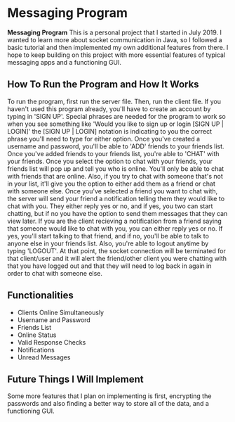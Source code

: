 # Messaging Program
****Messaging Program**** This is a personal project that I started in July 2019. I wanted to learn more about socket communication 
in Java, so I followed a basic tutorial and then implemented my own additional features from there. I hope to keep building on this
project with more essential features of typical messaging apps and a functioning GUI. 

## How To Run the Program and How It Works
To run the program, first run the server file. Then, run the client file. If you haven't used this program already, you'll have to 
create an account by typing in 'SIGN UP'. Special phrases are needed for the program to work so when you see something like 
'Would you like to sign up or login [SIGN UP | LOGIN]' the [SIGN UP | LOGIN] notation is indicating to you the correct phrase you'll
need to type for either option. Once you've created a username and password, you'll be able to 'ADD' friends to your friends list. Once
you've added friends to your friends list, you're able to 'CHAT' with your friends. Once you select the option to chat with your
friends, your friends list will pop up and tell you who is online. You'll only be able to chat with friends that are online. Also, if you try to chat with someone that's not in 
your list, it'll give you the option to either add them as a friend or chat with someone else. Once you've selected a friend you want to chat with, the server will send your friend a notification telling them they would like to chat with you. They either reply yes or no, and if yes, you two can start chatting, but if no you have the option to send them messages that they can view later. If you are the client recieving a notification from a friend saying that someone would like to chat with you, you can either reply yes or no. If yes, you'll start talking to that friend, and if no, you'll be able to talk to anyone else in your friends list. Also, you're able to logout anytime by typing 'LOGOUT'. At that point, the socket connection will be terminated for that client/user and it
will alert the friend/other client you were chatting with that you have logged out and that they will need to log back in again in
order to chat with someone else. 

## Functionalities
- Clients Online Simultaneously
- Username and Password
- Friends List
- Online Status
- Valid Response Checks
- Notifications
- Unread Messages

## Future Things I Will Implement
Some more features that I plan on implementing is first, encrypting the passwords and also finding a better way to store all of the data, and a functioning GUI.
